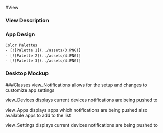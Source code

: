 #View
### View Description

        
### App Design
    Color Palettes
    - [![Palette 1](../assets/3.PNG)]
    - [![Palette 2](../assets/4.PNG)]
    - [![Palette 3](../assets/4.PNG)]


### Desktop Mockup


###Classes
    view_Notifications
        allows for the setup and changes to customize app settings
   
   view_Devices
        displays current devices notifications are being pushed to
   
   view_Apps
        displays apps which notifications are being pushed also available apps to add to the list 
   
   view_Settings
        displays current devices notifications are being pushed to
